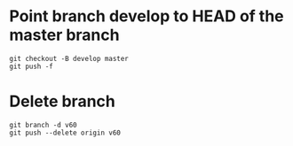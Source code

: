 # Point branch develop to HEAD of the master branch

```
git checkout -B develop master
git push -f
```

# Delete branch

```
git branch -d v60
git push --delete origin v60
```

